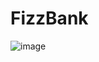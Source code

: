 # FizzBank
![image](https://user-images.githubusercontent.com/109772780/180348806-12e5eb27-87bf-486e-86f9-1adb2dde5340.png)

